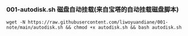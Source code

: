 
### 001-autodisk.sh   磁盘自动挂载(来自宝塔的自动挂载磁盘脚本)
```shell
wget -N https://raw.githubusercontent.com/liwoyuandiane/001-note/main/autodisk.sh && chmod +x autodisk.sh && bash autodisk.sh
```
